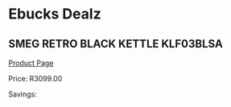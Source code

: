 
# Ebucks Dealz
## SMEG RETRO BLACK KETTLE KLF03BLSA
[Product Page](https://www.ebucks.com/web/shop/productSelected.do?prodId=1158875430&catId=1196428103)

Price: R3099.00

Savings: 


	
